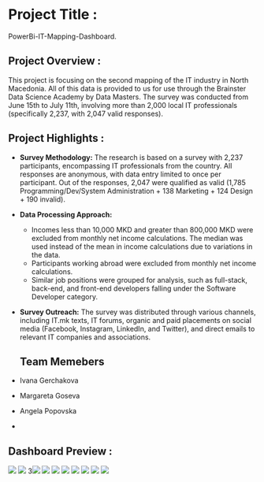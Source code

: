 # Project Title :
PowerBi-IT-Mapping-Dashboard.

## Project Overview :
This project is focusing on the second mapping of the IT industry in North Macedonia. 
All of this data is provided to us for use through the Brainster Data Science Academy by Data Masters.
The survey was conducted from June 15th to July 11th, involving more than 2,000 local IT professionals (specifically 2,237, with 2,047 valid responses).

## Project Highlights :
- **Survey Methodology:** The research is based on a survey with 2,237 participants, encompassing IT professionals from the country.
  All responses are anonymous, with data entry limited to once per participant. Out of the responses, 2,047 were qualified as valid (1,785 Programming/Dev/System Administration + 138 Marketing + 124 Design + 190 invalid).

- **Data Processing Approach:**
  - Incomes less than 10,000 MKD and greater than 800,000 MKD were excluded from monthly net income calculations.
  The median was used instead of the mean in income calculations due to variations in the data.
  - Participants working abroad were excluded from monthly net income calculations.
  - Similar job positions were grouped for analysis, such as full-stack, back-end, and front-end developers falling under the Software Developer category.

- **Survey Outreach:** The survey was distributed through various channels, including IT.mk texts,
  IT forums, organic and paid placements on social media (Facebook, Instagram, LinkedIn, and Twitter), and direct emails to relevant IT companies and associations.
  
  ## Team Memebers
- Ivana Gerchakova
- Margareta Goseva
- Angela Popovska
- 
## Dashboard Preview :

<img src="Images/IT Dashboard-1.png">
<img src="Images/IT Dashboard-2.png">
3<img src="Images/IT Dashboard-3.png">
<img src="Images/IT Dashboard-4.png">
<img src="Images/IT Dashboard-5.png">
<img src="Images/IT Dashboard-6.png">
<img src="Images/IT Dashboard-7.png">
<img src="Images/IT Dashboard-8.png">
<img src="Images/IT Dashboard-9.png">
<img src="Images/IT Dashboard-10.png">
